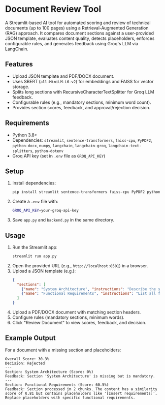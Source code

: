 # Document Review Tool

A Streamlit-based AI tool for automated scoring and review of technical documents (up to 100 pages) using a Retrieval-Augmented Generation (RAG) approach. It compares document sections against a user-provided JSON template, evaluates content quality, detects placeholders, enforces configurable rules, and generates feedback using Groq's LLM via LangChain.

## Features
- Upload JSON template and PDF/DOCX document.
- Uses SBERT (`all-MiniLM-L6-v2`) for embeddings and FAISS for vector storage.
- Splits long sections with RecursiveCharacterTextSplitter for Groq LLM feedback.
- Configurable rules (e.g., mandatory sections, minimum word count).
- Provides section scores, feedback, and approval/rejection decision.

## Requirements
- Python 3.8+
- Dependencies: `streamlit`, `sentence-transformers`, `faiss-cpu`, `PyPDF2`, `python-docx`, `numpy`, `langchain`, `langchain-groq`, `langchain-text-splitters`, `python-dotenv`
- Groq API key (set in `.env` file as `GROQ_API_KEY`)

## Setup
1. Install dependencies:
   ```bash
   pip install streamlit sentence-transformers faiss-cpu PyPDF2 python-docx numpy langchain langchain-groq langchain-text-splitters python-dotenv
   ```
2. Create a `.env` file with:
   ```bash
   GROQ_API_KEY=your-groq-api-key
   ```
3. Save `app.py` and `backend.py` in the same directory.

## Usage
1. Run the Streamlit app:
   ```bash
   streamlit run app.py
   ```
2. Open the provided URL (e.g., `http://localhost:8501`) in a browser.
3. Upload a JSON template (e.g.):
   ```json
   {
     "sections": [
       {"name": "System Architecture", "instructions": "Describe the system components, including hardware and software, with a diagram."},
       {"name": "Functional Requirements", "instructions": "List all functional requirements with priority levels and acceptance criteria."}
     ]
   }
   ```
4. Upload a PDF/DOCX document with matching section headers.
5. Configure rules (mandatory sections, minimum words).
6. Click "Review Document" to view scores, feedback, and decision.

## Example Output
For a document with a missing section and placeholders:
```
Overall Score: 30.3%
Decision: Rejected
---
Section: System Architecture (Score: 0%)
Feedback: Section 'System Architecture' is missing but is mandatory.
---
Section: Functional Requirements (Score: 60.5%)
Feedback: Section processed in 2 chunks. The content has a similarity score of 0.81 but contains placeholders like '[Insert requirements]'. Replace placeholders with specific functional requirements.
```